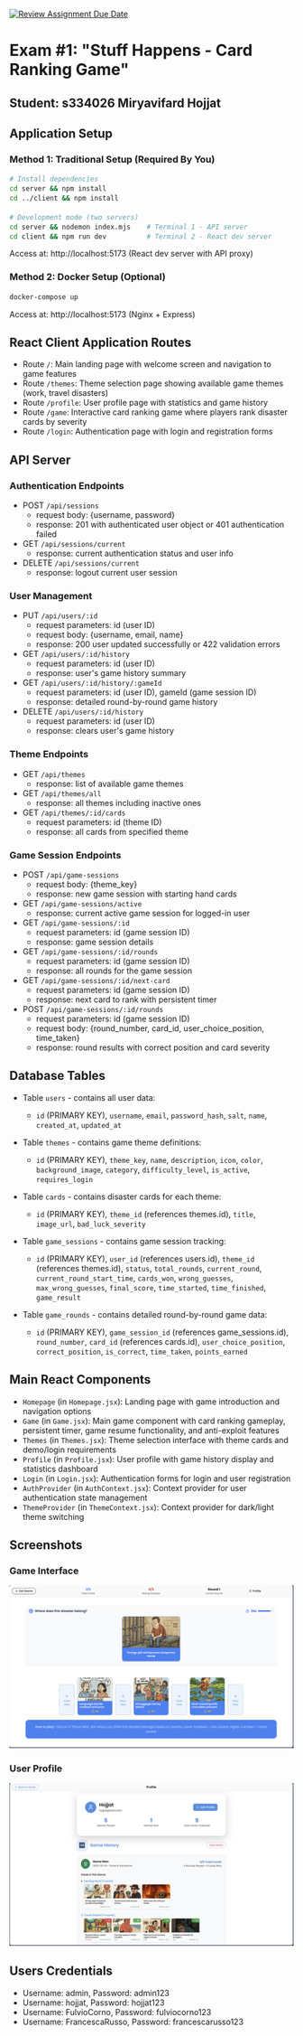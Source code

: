 [![Review Assignment Due Date](https://classroom.github.com/assets/deadline-readme-button-22041afd0340ce965d47ae6ef1cefeee28c7c493a6346c4f15d667ab976d596c.svg)](https://classroom.github.com/a/ArqHNgsV)
# Exam #1: "Stuff Happens - Card Ranking Game"
## Student: s334026 Miryavifard Hojjat

## Application Setup

### Method 1: Traditional Setup (Required By You)
```bash
# Install dependencies
cd server && npm install
cd ../client && npm install

# Development mode (two servers)
cd server && nodemon index.mjs    # Terminal 1 - API server
cd client && npm run dev          # Terminal 2 - React dev server
```
Access at: http://localhost:5173 (React dev server with API proxy)

### Method 2: Docker Setup (Optional)
```bash
docker-compose up
```
Access at: http://localhost:5173 (Nginx + Express)

## React Client Application Routes

- Route `/`: Main landing page with welcome screen and navigation to game features
- Route `/themes`: Theme selection page showing available game themes (work, travel disasters)
- Route `/profile`: User profile page with statistics and game history
- Route `/game`: Interactive card ranking game where players rank disaster cards by severity
- Route `/login`: Authentication page with login and registration forms

## API Server

### Authentication Endpoints
- POST `/api/sessions`
  - request body: {username, password}
  - response: 201 with authenticated user object or 401 authentication failed
- GET `/api/sessions/current`
  - response: current authentication status and user info
- DELETE `/api/sessions/current`
  - response: logout current user session

### User Management
- PUT `/api/users/:id`
  - request parameters: id (user ID)
  - request body: {username, email, name}
  - response: 200 user updated successfully or 422 validation errors
- GET `/api/users/:id/history`
  - request parameters: id (user ID)
  - response: user's game history summary
- GET `/api/users/:id/history/:gameId`
  - request parameters: id (user ID), gameId (game session ID)
  - response: detailed round-by-round game history
- DELETE `/api/users/:id/history`
  - request parameters: id (user ID)
  - response: clears user's game history

### Theme Endpoints
- GET `/api/themes`
  - response: list of available game themes
- GET `/api/themes/all`
  - response: all themes including inactive ones
- GET `/api/themes/:id/cards`
  - request parameters: id (theme ID)
  - response: all cards from specified theme

### Game Session Endpoints
- POST `/api/game-sessions`
  - request body: {theme_key}
  - response: new game session with starting hand cards
- GET `/api/game-sessions/active`
  - response: current active game session for logged-in user
- GET `/api/game-sessions/:id`
  - request parameters: id (game session ID)
  - response: game session details
- GET `/api/game-sessions/:id/rounds`
  - request parameters: id (game session ID)
  - response: all rounds for the game session
- GET `/api/game-sessions/:id/next-card`
  - request parameters: id (game session ID)
  - response: next card to rank with persistent timer
- POST `/api/game-sessions/:id/rounds`
  - request parameters: id (game session ID)
  - request body: {round_number, card_id, user_choice_position, time_taken}
  - response: round results with correct position and card severity

## Database Tables

- Table `users` - contains all user data:
  - `id` (PRIMARY KEY), `username`, `email`, `password_hash`, `salt`, `name`, `created_at`, `updated_at`

- Table `themes` - contains game theme definitions:
  - `id` (PRIMARY KEY), `theme_key`, `name`, `description`, `icon`, `color`, `background_image`, `category`, `difficulty_level`, `is_active`, `requires_login`

- Table `cards` - contains disaster cards for each theme:
  - `id` (PRIMARY KEY), `theme_id` (references themes.id), `title`, `image_url`, `bad_luck_severity`

- Table `game_sessions` - contains game session tracking:
  - `id` (PRIMARY KEY), `user_id` (references users.id), `theme_id` (references themes.id), `status`, `total_rounds`, `current_round`, `current_round_start_time`, `cards_won`, `wrong_guesses`, `max_wrong_guesses`, `final_score`, `time_started`, `time_finished`, `game_result`

- Table `game_rounds` - contains detailed round-by-round game data:
  - `id` (PRIMARY KEY), `game_session_id` (references game_sessions.id), `round_number`, `card_id` (references cards.id), `user_choice_position`, `correct_position`, `is_correct`, `time_taken`, `points_earned`

## Main React Components

- `Homepage` (in `Homepage.jsx`): Landing page with game introduction and navigation options
- `Game` (in `Game.jsx`): Main game component with card ranking gameplay, persistent timer, game resume functionality, and anti-exploit features
- `Themes` (in `Themes.jsx`): Theme selection interface with theme cards and demo/login requirements
- `Profile` (in `Profile.jsx`): User profile with game history display and statistics dashboard
- `Login` (in `Login.jsx`): Authentication forms for login and user registration
- `AuthProvider` (in `AuthContext.jsx`): Context provider for user authentication state management
- `ThemeProvider` (in `ThemeContext.jsx`): Context provider for dark/light theme switching

## Screenshots

### Game Interface
![Game Interface](./client/public/screenshots/game.png)


### User Profile
![User Profile](./client/public/screenshots/profile.png)



## Users Credentials

- Username: admin, Password: admin123 
- Username: hojjat, Password: hojjat123 
- Username: FulvioCorno, Password: fulviocorno123 
- Username: FrancescaRusso, Password: francescarusso123 
